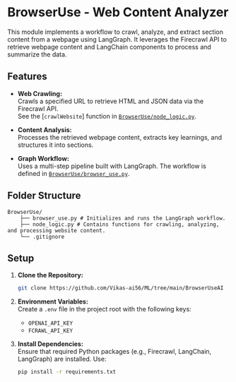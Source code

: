# BrowserUse - Web Content Analyzer

This module implements a workflow to crawl, analyze, and extract section content from a webpage using LangGraph. It leverages the Firecrawl API to retrieve webpage content and LangChain components to process and summarize the data.

## Features

- **Web Crawling:**  
  Crawls a specified URL to retrieve HTML and JSON data via the Firecrawl API.  
  See the [`crawlWebsite`] function in [`BrowserUse/node_logic.py`](https://github.com/Vikas-ai56/ML/blob/main/BrowserUseAI/node_logic.py).

- **Content Analysis:**  
  Processes the retrieved webpage content, extracts key learnings, and structures it into sections.

- **Graph Workflow:**  
  Uses a multi-step pipeline built with LangGraph. The workflow is defined in [`BrowserUse/browser_use.py`](https://github.com/Vikas-ai56/ML/blob/main/BrowserUseAI/browser_use.py).

## Folder Structure
```
BrowserUse/ 
    ├── browser_use.py # Initializes and runs the LangGraph workflow. 
    ├── node_logic.py # Contains functions for crawling, analyzing, and processing website content. 
    └── .gitignore
```

## Setup

1. **Clone the Repository:**
    ```sh
    git clone https://github.com/Vikas-ai56/ML/tree/main/BrowserUseAI
    ```

2. **Environment Variables:**  
   Create a `.env` file in the project root with the following keys:
   - `OPENAI_API_KEY`
   - `FCRAWL_API_KEY`

1. **Install Dependencies:**  
   Ensure that required Python packages (e.g., Firecrawl, LangChain, LangGraph) are installed. Use:
   ```sh
   pip install -r requirements.txt